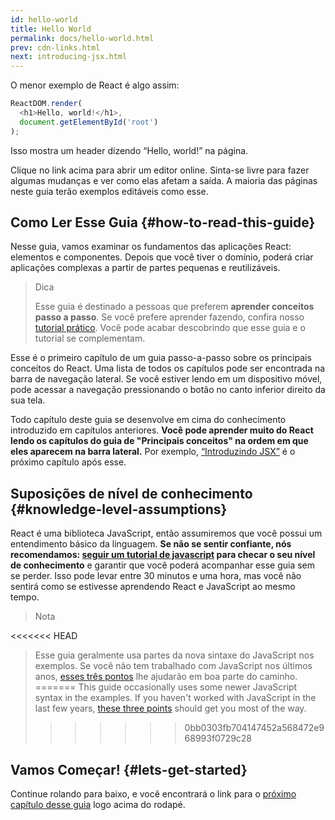```yaml
---
id: hello-world
title: Hello World
permalink: docs/hello-world.html
prev: cdn-links.html
next: introducing-jsx.html
---
```


O menor exemplo de React é algo assim:

```js
ReactDOM.render(
  <h1>Hello, world!</h1>,
  document.getElementById('root')
);
```

Isso mostra um header dizendo “Hello, world!” na página.

[](codepen://hello-world)

Clique no link acima para abrir um editor online. Sinta-se livre para fazer algumas mudanças e ver como elas afetam a saída. A maioria das páginas neste guia terão exemplos editáveis como esse.


## Como Ler Esse Guia {#how-to-read-this-guide}

Nesse guia, vamos examinar os fundamentos das aplicações React: elementos e componentes. Depois que você tiver o domínio, poderá criar aplicações complexas a partir de partes pequenas e reutilizáveis.

>Dica
>
>Esse guia é destinado a pessoas que preferem **aprender conceitos passo a passo**. Se você prefere aprender fazendo, confira nosso [tutorial prático](/tutorial/tutorial.html). Você pode acabar descobrindo que esse guia e o tutorial se complementam.

Esse é o primeiro capítulo de um guia passo-a-passo sobre os principais conceitos do React. Uma lista de todos os capítulos pode ser encontrada na barra de navegação lateral. Se você estiver lendo em um dispositivo móvel, pode acessar a navegação pressionando o botão no canto inferior direito da sua tela.

Todo capítulo deste guia se desenvolve em cima do conhecimento introduzido em capítulos anteriores. **Você pode aprender muito do React lendo os capítulos do guia de "Principais conceitos" na ordem em que eles aparecem na barra lateral.** Por exemplo, [“Introduzindo JSX”](/docs/introducing-jsx.html) é o próximo capítulo após esse.

## Suposições de nível de conhecimento {#knowledge-level-assumptions}

React é uma biblioteca JavaScript, então assumiremos que você possui um entendimento básico da linguagem. **Se não se sentir confiante, nós recomendamos: [seguir um tutorial de javascript](https://developer.mozilla.org/pt-BR/docs/Web/JavaScript/A_re-introduction_to_JavaScript) para checar o seu nível de conhecimento** e garantir que você poderá acompanhar esse guia sem se perder. Isso pode levar entre 30 minutos e uma hora, mas você não sentirá como se estivesse aprendendo React e JavaScript ao mesmo tempo.

>Nota
>
<<<<<<< HEAD
>Esse guia geralmente usa partes da nova sintaxe do JavaScript nos exemplos. Se você não tem trabalhado com JavaScript nos últimos anos, [esses três pontos](https://gist.github.com/gaearon/683e676101005de0add59e8bb345340c) lhe ajudarão em boa parte do caminho.
=======
>This guide occasionally uses some newer JavaScript syntax in the examples. If you haven't worked with JavaScript in the last few years, [these three points](https://gist.github.com/gaearon/683e676101005de0add59e8bb345340c) should get you most of the way.
>>>>>>> 0bb0303fb704147452a568472e968993f0729c28


## Vamos Começar! {#lets-get-started}

Continue rolando para baixo, e você encontrará o link para o [próximo capítulo desse guia](/docs/introducing-jsx.html) logo acima do rodapé.
